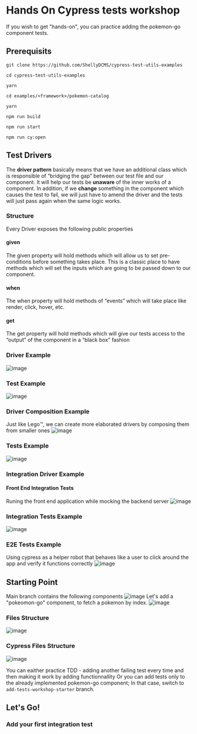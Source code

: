 # Hands On Cypress tests workshop
If you wish to get "hands-on", you can practice adding the pokemon-go component tests.

## Prerequisits

`git clone https://github.com/ShellyDCMS/cypress-test-utils-examples`

`cd cypress-test-utils-examples`

`yarn`

`cd examples/<framework>/pokemon-catalog`

`yarn`

`npm run build`

`npm run start`

`npm run cy:open`

## Test Drivers 
The **driver pattern** basically means that we have an additional class which is responsible of “bridging the gap” between our test file and our component.
It will help our tests be **unaware** of the inner works of a component. 
In addition, if we **change** something in the component which causes the test to fail, we will just have to amend the driver and the tests will just pass again when the same logic works.

### Structure
Every Driver exposes the following public properties
#### given
The given property will hold methods which will allow us to set pre-conditions before something takes place.
This is a classic place to have methods which will set the inputs which are going to be passed down to our component.
#### when
The when property will hold methods of “events” which will take place like render, click, hover, etc.
#### get
The get property will hold methods which will give our tests access to the “output” of the component in a “black box” fashion

### Driver Example
![image](https://github.com/ShellyDCMS/cypress-test-utils-examples/assets/60476837/74d1d376-35cf-4954-a8da-29c98bae2d72)
### Test Example
![image](https://github.com/ShellyDCMS/cypress-test-utils-examples/assets/60476837/63d7bf70-9fbf-43c9-ac16-29fa92d0612a)
### Driver Composition Example
Just like Lego:tm:, we can create more elaborated drivers by composing them from smaller ones
![image](https://github.com/ShellyDCMS/cypress-test-utils-examples/assets/60476837/fd9ed402-dc49-4818-8798-f08ee33d835a)
### Tests Example
![image](https://github.com/ShellyDCMS/cypress-test-utils-examples/assets/60476837/491c5f37-3e70-479d-83d8-ad4316da8fae)
### Integration Driver Example
#### Front End Integration Tests
Runing the front end application while mocking the backend server
![image](https://github.com/ShellyDCMS/cypress-test-utils-examples/assets/60476837/16f3a3f9-493d-4c0e-bec1-3bfb58b873ab)
### Integration Tests Example
![image](https://github.com/ShellyDCMS/cypress-test-utils-examples/assets/60476837/617fadbc-8e85-4bef-bbf4-6c102c9d5b7a)
### E2E Tests Example
Using cypress as a helper robot that behaves like a user to click around the app and verify it functions correctly
![image](https://github.com/ShellyDCMS/cypress-test-utils-examples/assets/60476837/acc535db-5dee-4fb5-a2fc-99e3b4a6ad33)

## Starting Point
Main branch contains the following components
![image](https://github.com/ShellyDCMS/cypress-test-utils-examples/assets/60476837/5edf6f5d-3b28-486e-b236-d6b1b5f2de70)
Let's add a "pokeomon-go" component, to fetch a pokemon by index.
![image](https://github.com/ShellyDCMS/cypress-test-utils-examples/assets/60476837/003cf40f-d32a-43c0-9d0f-5377a6fa1235)

### Files Structure
![image](https://github.com/ShellyDCMS/cypress-test-utils-examples/assets/60476837/ac287165-5844-4364-92c5-56d9e10f41ac)
### Cypress Files Structure
![image](https://github.com/ShellyDCMS/cypress-test-utils-examples/assets/60476837/c64b1b45-3874-4736-bb98-88d6bc4c7c41)

You can eaither practice TDD - adding another failing test every time and then making it work by adding functionnallity
Or you can add tests only to the already implemented pokemon-go component; In that case, switch to `add-tests-workshop-starter` branch.
## Let's Go!
### Add your first integration test




